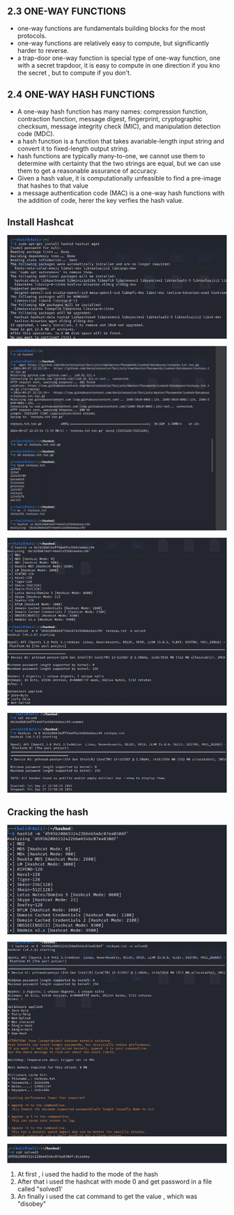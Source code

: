 


## 2.3 ONE-WAY FUNCTIONS
- one-way functions are fundamentals building blocks for the most protocols.
- one-way functions are relatively easy to compute, but significantly harder to reverse.
- a trap-door one-way function is special type of one-way function, one with a secret trapdoor,  it is easy to compute in one direction if you kno the secret , but to compute if you don't.

## 2.4 ONE-WAY HASH FUNCTIONS
- A one-way hash function has many names: compression function, contraction function, message digest, fingerprint, cryptographic checksum, message integrity check (MIC), and manipulation detection code (MDC).
- a hash function is a function that takes avariable-length input string and convert it to fixed-length output string.
- hash functions are typically many-to-one, we cannot use them to determine with certainty that the two strings are equal, but we can use them to get a reasonable assurance of accuracy.
- Given a hash value, it is computationally unfeasible to find a pre-image that hashes to that value
- a message authentication code (MAC) is a one-way hash functions with the addition of code, herer the key verfies the hash value.

##  Install Hashcat

![Screeshot](hashcat_install.png)

![Screeshot](hashcat_2.png)

![Screeshot](hashcat_3.png)

![Screeshot](hashcat_4.png)


## Cracking the hash



![Screeshot](cracked_1.png)

![Screeshot](cracked_2.png)

![Screeshot](cracked_3.png)

1. At first , i used the hadid to the mode of the hash
2. After that i used the hashcat with mode 0 and get password in a file called "solved1'
3. An finally i used the cat command to get the value , which was "disobey"

   








